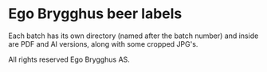 Ego Brygghus beer labels
========================

Each batch has its own directory (named after the batch number) and inside are PDF and AI versions, along with some cropped JPG's.

All rights reserved Ego Brygghus AS.
